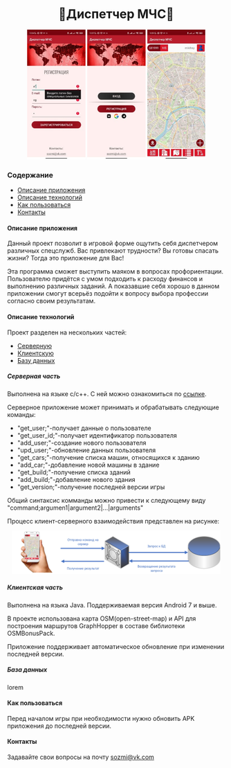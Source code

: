 <h1 align="center">🚨Диспетчер МЧС🚨</h1>

<p align="center">
  <img src="/readme/log.jpg" alt="фото" title="Авторизация в приложении" height=300px>
  <img src="/readme/auth.jpg" alt="фото" title="Авторизация в приложении" height=300px>
  <img src="/readme/map.jpg" alt="фото" title="Авторизация в приложении" height=300px>
</p>
<h3>Содержание</h3>
<ul>
  <li> <a href="#intro">Описание приложения</a></li>
  <li> <a href="#descr">Описание технологий</a></li>
  <li> <a href="#usage">Как пользоваться</a></li>
  <li> <a href="#contacts">Контакты</a></li>
</ul>

<h4 name="intro">Описание приложения</h4>
    <p>Данный проект позволит в игровой форме ощутить себя диспетчером различных спецслужб. Вас привлекают трудности? Вы готовы спасать жизни? Тогда это приложение для Вас!</p>
    <p>Эта программа сможет выступить маяком в вопросах профориентации. Пользователю придётся с умом подходить к расходу финансов и выполнению различных заданий. А показавшие себя хорошо в данном приложении смогут всерьёз подойти к вопросу выбора профессии согласно своим результатам.</p>

<h4 name="descr">Описание технологий</h4>
   Проект разделен на нескольких частей:
  <ul>
    <li><a href="#serv">Серверную</a></li>
    <li><a href="#client">Клиентскую</a></li>
    <li><a href="#bd">Базу данных</a></li>
  </ul>
  <h5 name="serv">Серверная часть</h5>
  <p>Выполнена на языке c/c++. С ней можно ознакомиться по <a href="https://github.com/sozmi/dispatcher_server">ссылке</a>.</p>
   <p>Серверное приложение может принимать и обрабатывать следующие команды:</p>
   <ul>
    <li>"get_user;"-получает данные о пользователе</li>
    <li>"get_user_id;"-получает идентификатор пользователя</li>
    <li>"add_user;"-создание нового пользователя</li>
    <li>"upd_user;"-обновление данных пользователя</li>
    <li>"get_cars;"-получение списка машин, относящихся к зданию</li>
    <li>"add_car;"-добавление новой машины в здание</li>
    <li>"get_build;"-получение списка зданий</li>
    <li>"add_build;"-добавление нового здания</li>
    <li>"get_version;"-получение последней версии игры</li>
   </ul>
  <p>Общий синтаксис комманды можно привести к следующему виду "command;argumen1|argument2|...|arguments"</p>
  <p>Процесс клиент-серверного взаимодействия представлен на рисунке:</p>
  <p align="center">
   <img src="/readme/serv-client.png" alt="фото" title="Авторизация в приложении" height=100px>
</p>
 
  <h5 name="client">Клиентская часть</h5>
  <p>Выполнена на языка Java. Поддерживаемая версия Android 7 и выше.</p>
  <p>В проекте использована карта OSM(open-street-map) и API для построения маршрутов GraphHopper в составе библиотеки OSMBonusPack.</p>
  <p>Приложение поддерживает автоматическое обновление при изменении последней версии.</p>
  <h5 name="bd">База данных</h5>
  lorem

<h4 name="usage">Как пользоваться</h4>
<p>Перед началом игры при необходимости нужно обновить APK приложения до последней версии.</p>



<h4 name="contacts">Контакты</h4>
Задавайте свои вопросы на почту <a href="mailto:sozmi@vk.com">sozmi@vk.com</a></p>
